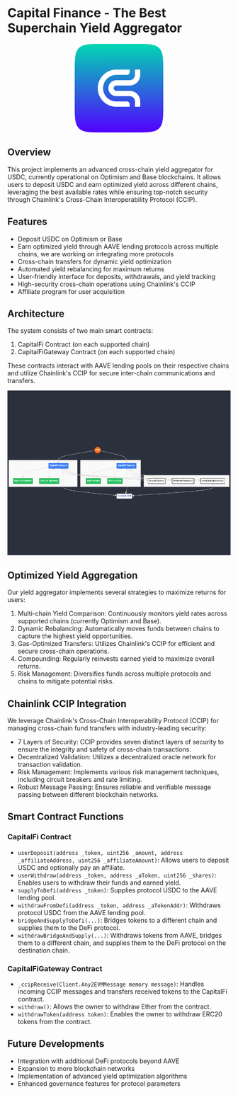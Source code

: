 # Capital Finance - The Best Superchain Yield Aggregator

<p align="center">
  <img src="public/capital.png" alt="Capital Finance Logo" width="200" />
</p>

## Overview

This project implements an advanced cross-chain yield aggregator for USDC, currently operational on Optimism and Base blockchains. It allows users to deposit USDC and earn optimized yield across different chains, leveraging the best available rates while ensuring top-notch security through Chainlink's Cross-Chain Interoperability Protocol (CCIP).

## Features

- Deposit USDC on Optimism or Base
- Earn optimized yield through AAVE lending protocols across multiple chains, we are working on integrating more protocols
- Cross-chain transfers for dynamic yield optimization
- Automated yield rebalancing for maximum returns
- User-friendly interface for deposits, withdrawals, and yield tracking
- High-security cross-chain operations using Chainlink's CCIP
- Affiliate program for user acquisition

## Architecture

The system consists of two main smart contracts:

1. CapitalFi Contract (on each supported chain)
2. CapitalFiGateway Contract (on each supported chain)

These contracts interact with AAVE lending pools on their respective chains and utilize Chainlink's CCIP for secure inter-chain communications and transfers.

<p align="center">
  <img src="diagrams/architecture.png" alt="Capital Finance Architecture" width="600" />
</p>

## Optimized Yield Aggregation

Our yield aggregator implements several strategies to maximize returns for users:

1. Multi-chain Yield Comparison: Continuously monitors yield rates across supported chains (currently Optimism and Base).
2. Dynamic Rebalancing: Automatically moves funds between chains to capture the highest yield opportunities.
3. Gas-Optimized Transfers: Utilizes Chainlink's CCIP for efficient and secure cross-chain operations.
4. Compounding: Regularly reinvests earned yield to maximize overall returns.
5. Risk Management: Diversifies funds across multiple protocols and chains to mitigate potential risks.

## Chainlink CCIP Integration

We leverage Chainlink's Cross-Chain Interoperability Protocol (CCIP) for managing cross-chain fund transfers with industry-leading security:

- 7 Layers of Security: CCIP provides seven distinct layers of security to ensure the integrity and safety of cross-chain transactions.
- Decentralized Validation: Utilizes a decentralized oracle network for transaction validation.
- Risk Management: Implements various risk management techniques, including circuit breakers and rate limiting.
- Robust Message Passing: Ensures reliable and verifiable message passing between different blockchain networks.

## Smart Contract Functions

### CapitalFi Contract

- `userDeposit(address _token, uint256 _amount, address _affiliateAddress, uint256 _affiliateAmount)`: Allows users to deposit USDC and optionally pay an affiliate.
- `userWithdraw(address _token, address _aToken, uint256 _shares)`: Enables users to withdraw their funds and earned yield.
- `supplyToDefi(address _token)`: Supplies protocol USDC to the AAVE lending pool.
- `withdrawFromDefi(address _token, address _aTokenAddr)`: Withdraws protocol USDC from the AAVE lending pool.
- `bridgeAndSupplyToDefi(...)`: Bridges tokens to a different chain and supplies them to the DeFi protocol.
- `withdrawBridgeAndSupply(...)`: Withdraws tokens from AAVE, bridges them to a different chain, and supplies them to the DeFi protocol on the destination chain.

### CapitalFiGateway Contract

- `_ccipReceive(Client.Any2EVMMessage memory message)`: Handles incoming CCIP messages and transfers received tokens to the CapitalFi contract.
- `withdraw()`: Allows the owner to withdraw Ether from the contract.
- `withdrawToken(address token)`: Enables the owner to withdraw ERC20 tokens from the contract.

## Future Developments

- Integration with additional DeFi protocols beyond AAVE
- Expansion to more blockchain networks
- Implementation of advanced yield optimization algorithms
- Enhanced governance features for protocol parameters
